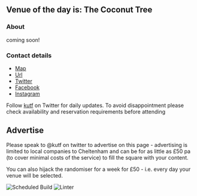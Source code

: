 <!-- lunch_item starts -->
## Venue of the day is: The Coconut Tree

### About

coming soon!

### Contact details

- [Map](https://www.google.com/maps/place/The%20Coconut%20Tree+Cheltenham/)
- [Url](https://www.thecoconut-tree.com/cheltenham)
- [Twitter](@CoconutTreeUK)
- [Facebook](http://www.facebook.com/TheCoconutTreeCheltenham/)
- [Instagram](https://www.instagram.com/thecoconuttreeuk/)

<!-- lunch_item ends -->


Follow [kutf](https://twitter.com/kutf) on Twitter for daily updates. To avoid disappointment please check availability and reservation requirements before attending

## Advertise

Please speak to @kutf on twitter to advertise on this page - advertising is limited to local companies to Cheltenham and can be for as little as £50 pa (to cover minimal costs of the service) to fill the square with your content.

You can also hijack the randomiser for a week for £50 - i.e. every day your venue will be selected.

![Scheduled Build](https://github.com/Cheltenham-Open-Data/lunches/workflows/Scheduled%20Build/badge.svg)
![Linter](https://github.com/Cheltenham-Open-Data/lunches//workflows/Linter/badge.svg)
